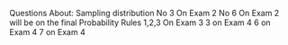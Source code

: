 Questions About:
	Sampling distribution
	No 3 On Exam 2
	No 6 On Exam 2 will be on the final
	Probability Rules
	1,2,3 On Exam 3
	3 on Exam 4
	6 on Exam 4
	7 on Exam 4

